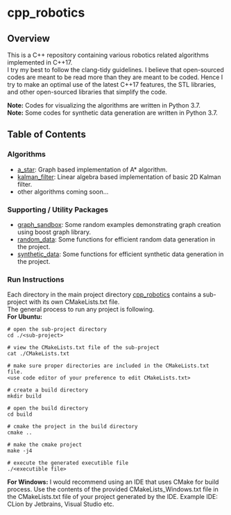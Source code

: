 # cpp_robotics

## Overview
This is a C++ repository containing various robotics related algorithms implemented in C++17.  
I try my best to follow the clang-tidy guidelines. I believe that open-sourced codes are meant to be read more than
they are meant to be coded. Hence I try to make an optimal use of the latest C++17 features, the STL libraries, 
and other open-sourced libraries that simplify the code.

**Note:** Codes for visualizing the algorithms are written in Python 3.7.  
**Note:** Some codes for synthetic data generation are written in Python 3.7.  

## Table of Contents
### Algorithms
- [a_star](./a-star): Graph based implementation of A* algorithm.
- [kalman_filter](./kalman_filter): Linear algebra based implementation of basic 2D Kalman filter.
- other algorithms coming soon...

### Supporting / Utility Packages
- [graph_sandbox](./graph_sandbox): Some random examples demonstrating graph creation using boost graph library.
- [random_data](./random_data): Some functions for efficient random data generation in the project.
- [synthetic_data](./synthetic_data): Some functions for efficient synthetic data generation in the project.

### Run Instructions
Each directory in the main project directory [cpp_robotics](./) contains a sub-project with its own CMakeLists.txt
file.  
The general process to run any project is following.  
**For Ubuntu:**  
```shell script
# open the sub-project directory
cd ./<sub-project>

# view the CMakeLists.txt file of the sub-project
cat ./CMakeLists.txt

# make sure proper directories are included in the CMakeLists.txt file.
<use code editor of your preference to edit CMakeLists.txt>

# create a build directory
mkdir build

# open the build directory
cd build

# cmake the project in the build directory
cmake .. 

# make the cmake project
make -j4

# execute the generated executible file
./<executible file>
```
**For Windows:** I would recommend using an IDE that uses CMake for build process. Use the contents of the provided
CMakeLists_Windows.txt file in the CMakeLists.txt file of your project generated by the IDE.
Example IDE: CLion by Jetbrains, Visual Studio etc.